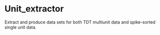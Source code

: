 # Unit_extractor
Extract and produce data sets for both TDT multiunit data and spike-sorted single unit data.
